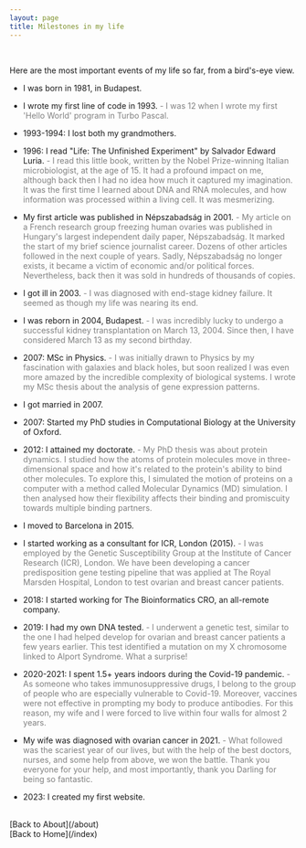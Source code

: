 ```yaml
---
layout: page
title: Milestones in my life
---
```


<br>

Here are the most important events of my life so far, from a bird's-eye view.

- I was born in 1981, in Budapest.

- I wrote my first line of code in 1993.
  <span style="color: grey">- I was 12 when I wrote my first 'Hello World' program in Turbo Pascal.</span>

- 1993-1994: I lost both my grandmothers.

- 1996: I read "Life: The Unfinished Experiment" by Salvador Edward Luria. <span style="color: grey">- I read this little book, written by the Nobel Prize-winning Italian microbiologist, at the age of 15. It had a profound impact on me, although back then I had no idea how much it captured my imagination. It was the first time I learned about DNA and RNA molecules, and how information was processed within a living cell. It was mesmerizing. </span>

- My first article was published in Népszabadság in 2001. <span style="color: grey"> - My article on a French research group freezing human ovaries was published in Hungary's largest independent daily paper, Népszabadság. It marked the start of my brief science journalist career. Dozens of other articles followed in the next couple of years. Sadly, Népszabadság no longer exists, it became a victim of economic and/or political forces. Nevertheless, back then it was sold in hundreds of thousands of copies. </span>

- I got ill in 2003. <span style="color: grey"> - I was diagnosed with end-stage kidney failure. It seemed as though my life was nearing its end.</span>

- I was reborn in 2004, Budapest. <span style="color: grey">- I was incredibly lucky to undergo a successful kidney transplantation on March 13, 2004. Since then, I have considered March 13 as my second birthday.</span>

- 2007: MSc in Physics. <span style="color: grey">- I was initially drawn to Physics by my fascination with galaxies and black holes, but soon realized I was even more amazed by the incredible complexity of biological systems. I wrote my MSc thesis about the analysis of gene expression patterns. </span>

- I got married in 2007.

- 2007: Started my PhD studies in Computational Biology at the University of Oxford.

- 2012: I attained my doctorate. <span style="color: grey"> - My PhD thesis was about protein dynamics. I studied how the atoms of protein molecules move in three-dimensional space and how it's related to the protein's ability to bind other molecules. To explore this, I simulated the motion of proteins on a computer with a method called Molecular Dynamics (MD) simulation. I then analysed how their flexibility affects their binding and promiscuity towards multiple binding partners.</span>

- I moved to Barcelona in 2015.

- I started working as a consultant for ICR, London (2015). <span style="color: grey">- I was employed by the Genetic Susceptibility Group at the Institute of Cancer Research (ICR), London. We have been developing a cancer predisposition gene testing pipeline that was applied at The Royal Marsden Hospital, London to test ovarian and breast cancer patients.</span>

- 2018: I started working for The Bioinformatics CRO, an all-remote company.

- 2019: I had my own DNA tested. <span style="color: grey"> - I underwent a genetic test, similar to the one I had helped develop for ovarian and breast cancer patients a few years earlier. This test identified a mutation on my X chromosome linked to Alport Syndrome. What a surprise!</span>

- 2020-2021: I spent 1.5+ years indoors during the Covid-19 pandemic. <span style="color: grey"> - As someone who takes immunosuppressive drugs, I belong to the group of people who are especially vulnerable to Covid-19. Moreover, vaccines were not effective in prompting my body to produce antibodies. For this reason, my wife and I were forced to live within four walls for almost 2 years. </span>

- My wife was diagnosed with ovarian cancer in 2021. <span style="color: grey"> - What followed was the scariest year of our lives, but with the help of the best doctors, nurses, and some help from above, we won the battle. Thank you everyone for your help, and most importantly, thank you Darling for being so fantastic.</span>

- 2023: I created my first website.

<br>
[Back to About](/about)
<br>
[Back to Home](/index)

